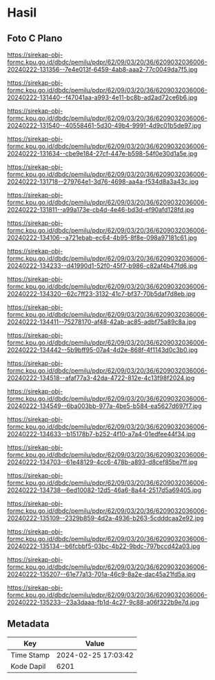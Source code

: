 # Hasil

## Foto C Plano

https://sirekap-obj-formc.kpu.go.id/dbdc/pemilu/pdpr/62/09/03/20/36/6209032036006-20240222-131356--7e4e013f-6459-4ab8-aaa2-77c0049da7f5.jpg

https://sirekap-obj-formc.kpu.go.id/dbdc/pemilu/pdpr/62/09/03/20/36/6209032036006-20240222-131440--f47041aa-a993-4e11-bc8b-ad2ad72ce6b6.jpg

https://sirekap-obj-formc.kpu.go.id/dbdc/pemilu/pdpr/62/09/03/20/36/6209032036006-20240222-131540--40558461-5d30-49b4-9991-4d9c01b5de97.jpg

https://sirekap-obj-formc.kpu.go.id/dbdc/pemilu/pdpr/62/09/03/20/36/6209032036006-20240222-131634--cbe9e184-27cf-447e-b598-54f0e30d1a5e.jpg

https://sirekap-obj-formc.kpu.go.id/dbdc/pemilu/pdpr/62/09/03/20/36/6209032036006-20240222-131718--279764e1-3d76-4698-aa4a-f534d8a3a43c.jpg

https://sirekap-obj-formc.kpu.go.id/dbdc/pemilu/pdpr/62/09/03/20/36/6209032036006-20240222-131811--a99a173e-cb4d-4e46-bd3d-ef90afd128fd.jpg

https://sirekap-obj-formc.kpu.go.id/dbdc/pemilu/pdpr/62/09/03/20/36/6209032036006-20240222-134106--a721ebab-ec64-4b95-8f8e-098a97181c61.jpg

https://sirekap-obj-formc.kpu.go.id/dbdc/pemilu/pdpr/62/09/03/20/36/6209032036006-20240222-134233--d41990d1-52f0-45f7-b986-c82af4b47fd6.jpg

https://sirekap-obj-formc.kpu.go.id/dbdc/pemilu/pdpr/62/09/03/20/36/6209032036006-20240222-134320--62c7ff23-3132-41c7-bf37-70b5daf7d8eb.jpg

https://sirekap-obj-formc.kpu.go.id/dbdc/pemilu/pdpr/62/09/03/20/36/6209032036006-20240222-134411--75278170-af48-42ab-ac85-adbf75a89c8a.jpg

https://sirekap-obj-formc.kpu.go.id/dbdc/pemilu/pdpr/62/09/03/20/36/6209032036006-20240222-134442--5b9bff95-07a4-4d2e-868f-4f1143d0c3b0.jpg

https://sirekap-obj-formc.kpu.go.id/dbdc/pemilu/pdpr/62/09/03/20/36/6209032036006-20240222-134518--afaf77a3-42da-4722-812e-4c13f98f2024.jpg

https://sirekap-obj-formc.kpu.go.id/dbdc/pemilu/pdpr/62/09/03/20/36/6209032036006-20240222-134549--6ba003bb-977a-4be5-b584-ea5627d697f7.jpg

https://sirekap-obj-formc.kpu.go.id/dbdc/pemilu/pdpr/62/09/03/20/36/6209032036006-20240222-134633--b15178b7-b252-4f10-a7a4-01edfee44f34.jpg

https://sirekap-obj-formc.kpu.go.id/dbdc/pemilu/pdpr/62/09/03/20/36/6209032036006-20240222-134703--61e48129-4cc6-478b-a893-d8cef85be7ff.jpg

https://sirekap-obj-formc.kpu.go.id/dbdc/pemilu/pdpr/62/09/03/20/36/6209032036006-20240222-134738--6ed10082-12d5-46a6-8a44-2517d5a69405.jpg

https://sirekap-obj-formc.kpu.go.id/dbdc/pemilu/pdpr/62/09/03/20/36/6209032036006-20240222-135109--2329b859-4d2a-4936-b263-5cdddcaa2e92.jpg

https://sirekap-obj-formc.kpu.go.id/dbdc/pemilu/pdpr/62/09/03/20/36/6209032036006-20240222-135134--b6fcbbf5-03bc-4b22-9bdc-797bccd42a03.jpg

https://sirekap-obj-formc.kpu.go.id/dbdc/pemilu/pdpr/62/09/03/20/36/6209032036006-20240222-135207--61e77a13-701a-46c9-8a2e-dac45a21fd5a.jpg

https://sirekap-obj-formc.kpu.go.id/dbdc/pemilu/pdpr/62/09/03/20/36/6209032036006-20240222-135233--23a3daaa-fb1d-4c27-9c88-a06f322b9e7d.jpg


## Metadata

| Key        | Value               |
| ---------- | ------------------- |
| Time Stamp | 2024-02-25 17:03:42 |
| Kode Dapil | 6201                |



